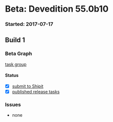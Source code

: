 # Beta: Devedition 55.0b10

### Started: 2017-07-17

## Build 1

### Beta Graph
[task group](https://tools.taskcluster.net/push-inspector/#/Eeb588j6QEKTkLWwYfz1zg)


#### Status
- [x] [submit to Shipit](https://wiki.mozilla.org/Release:Release_Automation_on_Mercurial:Starting_a_Release#Submit_to_Ship_It)
- [x] [published release tasks](../how-tos/relpro.md#4-publish-release)

### Issues
- none


